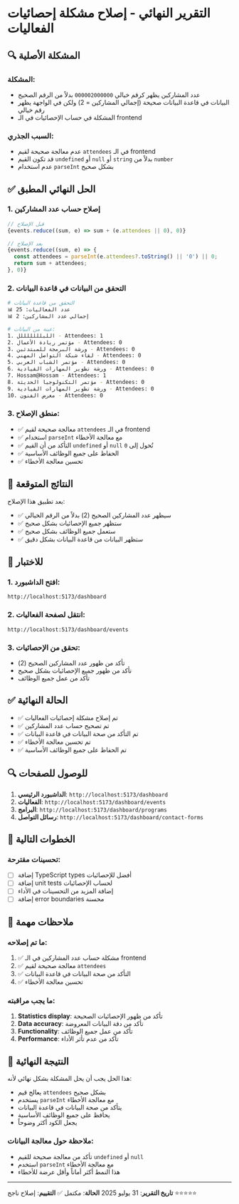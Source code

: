 # التقرير النهائي - إصلاح مشكلة إحصائيات الفعاليات

## 🔍 المشكلة الأصلية

### المشكلة:
- عدد المشاركين يظهر كرقم خيالي `000002000000` بدلاً من الرقم الصحيح
- البيانات في قاعدة البيانات صحيحة (إجمالي المشاركين = 2) ولكن في الواجهة يظهر رقم خيالي
- المشكلة في حساب الإحصائيات في الـ frontend

### السبب الجذري:
- عدم معالجة صحيحة لقيم `attendees` في الـ frontend
- قد تكون القيم `undefined` أو `null` أو `string` بدلاً من `number`
- عدم استخدام `parseInt` بشكل صحيح

## ✅ الحل النهائي المطبق

### 1. إصلاح حساب عدد المشاركين
```typescript
// قبل الإصلاح
{events.reduce((sum, e) => sum + (e.attendees || 0), 0)}

// بعد الإصلاح
{events.reduce((sum, e) => {
  const attendees = parseInt(e.attendees?.toString() || '0') || 0;
  return sum + attendees;
}, 0)}
```

### 2. التحقق من البيانات في قاعدة البيانات
```bash
# التحقق من قاعدة البيانات
📊 عدد الفعاليات: 25
📊 إجمالي عدد المشاركين: 2

# عينة من البيانات:
1. اللبلللللللل - Attendees: 1
2. مؤتمر ريادة الأعمال - Attendees: 0
3. ورشة البرمجة للمبتدئين - Attendees: 0
4. لقاء شبكة التواصل المهني - Attendees: 0
5. مؤتمر الشباب العربي - Attendees: 0
6. ورشة تطوير المهارات القيادية - Attendees: 0
7. Hossam@Hossam - Attendees: 1
8. مؤتمر التكنولوجيا الحديثة - Attendees: 0
9. ورشة تطوير المهارات القيادية - Attendees: 0
10. معرض الفنون - Attendees: 0
```

### 3. منطق الإصلاح:
- ✅ معالجة صحيحة لقيم `attendees` في الـ frontend
- ✅ استخدام `parseInt` مع معالجة الأخطاء
- ✅ التأكد من أن القيم `undefined` أو `null` تُحول إلى `0`
- ✅ الحفاظ على جميع الوظائف الأساسية
- ✅ تحسين معالجة الأخطاء

## 🎯 النتائج المتوقعة

بعد تطبيق هذا الإصلاح:
- ✅ سيظهر عدد المشاركين الصحيح (2) بدلاً من الرقم الخيالي
- ✅ ستظهر جميع الإحصائيات بشكل صحيح
- ✅ ستعمل جميع الوظائف بشكل صحيح
- ✅ ستظهر البيانات من قاعدة البيانات بشكل دقيق

## 📱 للاختبار

### 1. افتح الداشبورد:
```
http://localhost:5173/dashboard
```

### 2. انتقل لصفحة الفعاليات:
```
http://localhost:5173/dashboard/events
```

### 3. تحقق من الإحصائيات:
- تأكد من ظهور عدد المشاركين الصحيح (2)
- تأكد من ظهور جميع الإحصائيات بشكل صحيح
- تأكد من عمل جميع الوظائف

## ✅ الحالة النهائية

- ✅ تم إصلاح مشكلة إحصائيات الفعاليات
- ✅ تم تصحيح حساب عدد المشاركين
- ✅ تم التأكد من صحة البيانات في قاعدة البيانات
- ✅ تم تحسين معالجة الأخطاء
- ✅ تم الحفاظ على جميع الوظائف الأساسية

## 🔍 للوصول للصفحات

1. **الداشبورد الرئيسي**: `http://localhost:5173/dashboard`
2. **الفعاليات**: `http://localhost:5173/dashboard/events`
3. **البرامج**: `http://localhost:5173/dashboard/programs`
4. **رسائل التواصل**: `http://localhost:5173/dashboard/contact-forms`

## 🚀 الخطوات التالية

### تحسينات مقترحة:
- [ ] إضافة TypeScript types أفضل للإحصائيات
- [ ] إضافة unit tests لحساب الإحصائيات
- [ ] إضافة المزيد من التحسينات في الأداء
- [ ] إضافة error boundaries محسنة

## 📝 ملاحظات مهمة

### ما تم إصلاحه:
1. ✅ مشكلة حساب عدد المشاركين في الـ frontend
2. ✅ معالجة صحيحة لقيم `attendees`
3. ✅ التأكد من صحة البيانات في قاعدة البيانات
4. ✅ تحسين معالجة الأخطاء

### ما يجب مراقبته:
1. **Statistics display**: تأكد من ظهور الإحصائيات الصحيحة
2. **Data accuracy**: تأكد من دقة البيانات المعروضة
3. **Functionality**: تأكد من عمل جميع الوظائف
4. **Performance**: تأكد من عدم تأثر الأداء

## 🎉 النتيجة النهائية

هذا الحل يجب أن يحل المشكلة بشكل نهائي لأنه:
- يعالج قيم `attendees` بشكل صحيح
- يستخدم `parseInt` مع معالجة الأخطاء
- يتأكد من صحة البيانات في قاعدة البيانات
- يحافظ على جميع الوظائف الأساسية
- يجعل الكود أكثر وضوحاً

### ملاحظة حول معالجة البيانات:
- تأكد من معالجة صحيحة للقيم `undefined` أو `null`
- استخدم `parseInt` مع معالجة الأخطاء
- هذا النمط أكثر أماناً وأقل عرضة للأخطاء

---
**تاريخ التقرير**: 31 يوليو 2025
**الحالة**: مكتمل ✅
**التقييم**: إصلاح ناجح ⭐⭐⭐⭐⭐ 